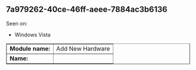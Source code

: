 ## 7a979262-40ce-46ff-aeee-7884ac3b6136

Seen on:
* Windows Vista

<table border="1" class="docutils">
  <tbody>
    <tr>
      <td><b>Module name:</b></td>
      <td>Add New Hardware</td>
    </tr>
    <tr>
      <td><b>Name:</b></td>
      <td>&nbsp;</td>
    </tr>
  </tbody>
</table>

